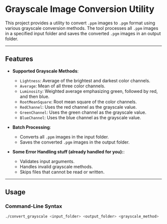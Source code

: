 # Grayscale Image Conversion Utility

This project provides a utility to convert `.ppm` images to `.pgm` format using various grayscale conversion methods. The tool processes all `.ppm` images in a specified input folder and saves the converted `.pgm` images in an output folder.

---

## Features

- **Supported Grayscale Methods**:
  - `Lightness`: Average of the brightest and darkest color channels.
  - `Average`: Mean of all three color channels.
  - `Luminosity`: Weighted average emphasizing green, followed by red, and then blue.
  - `RootMeanSquare`: Root mean square of the color channels.
  - `RedChannel`: Uses the red channel as the grayscale value.
  - `GreenChannel`: Uses the green channel as the grayscale value.
  - `BlueChannel`: Uses the blue channel as the grayscale value.

- **Batch Processing**:
  - Converts all `.ppm` images in the input folder.
  - Saves the converted `.pgm` images in the output folder.

- **Some Error Handling stuff (already handled for you):**:
  - Validates input arguments.
  - Handles invalid grayscale methods.
  - Skips files that cannot be read or written.

---

## Usage

### Command-Line Syntax

```bash
./convert_grayscale <input_folder> <output_folder> <grayscale_method>
